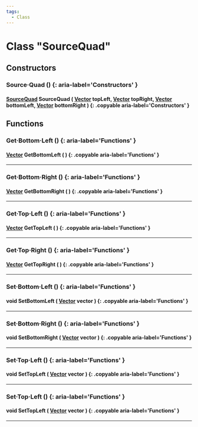 ```yaml
---
tags:
  - Class
---
```

# Class "SourceQuad"

## Constructors
### Source·Quad () {: aria-label='Constructors' }
#### [SourceQuad](SourceQuad.md) SourceQuad ( [Vector](https://wofsauge.github.io/IsaacDocs/rep/Vector.html) topLeft, [Vector](https://wofsauge.github.io/IsaacDocs/rep/Vector.html) topRight, [Vector](https://wofsauge.github.io/IsaacDocs/rep/Vector.html) bottomLeft, [Vector](https://wofsauge.github.io/IsaacDocs/rep/Vector.html) bottomRight ) {: .copyable aria-label='Constructors' }

## Functions

### Get·Bottom·Left () {: aria-label='Functions' }
#### [Vector](https://wofsauge.github.io/IsaacDocs/rep/Vector.html) GetBottomLeft ( ) {: .copyable aria-label='Functions' }      

___
### Get·Bottom·Right () {: aria-label='Functions' }
#### [Vector](https://wofsauge.github.io/IsaacDocs/rep/Vector.html) GetBottomRight ( ) {: .copyable aria-label='Functions' }     

___
### Get·Top·Left () {: aria-label='Functions' }
#### [Vector](https://wofsauge.github.io/IsaacDocs/rep/Vector.html) GetTopLeft ( ) {: .copyable aria-label='Functions' }

___
### Get·Top·Right () {: aria-label='Functions' }
#### [Vector](https://wofsauge.github.io/IsaacDocs/rep/Vector.html) GetTopRight ( ) {: .copyable aria-label='Functions' }        

___
### Set·Bottom·Left () {: aria-label='Functions' }
#### void SetBottomLeft ( [Vector](https://wofsauge.github.io/IsaacDocs/rep/Vector.html) vector ) {: .copyable aria-label='Functions' }

___
### Set·Bottom·Right () {: aria-label='Functions' }
#### void SetBottomRight ( [Vector](https://wofsauge.github.io/IsaacDocs/rep/Vector.html) vector ) {: .copyable aria-label='Functions' }

___
### Set·Top·Left () {: aria-label='Functions' }
#### void SetTopLeft ( [Vector](https://wofsauge.github.io/IsaacDocs/rep/Vector.html) vector ) {: .copyable aria-label='Functions' }

___
### Set·Top·Left () {: aria-label='Functions' }
#### void SetTopLeft ( [Vector](https://wofsauge.github.io/IsaacDocs/rep/Vector.html) vector ) {: .copyable aria-label='Functions' }

___